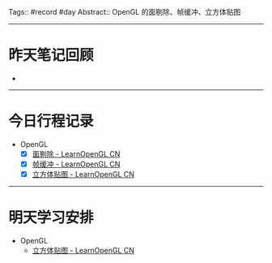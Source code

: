 Tags:: #record #day 
Abstract:: OpenGL 的面剔除、帧缓冲、立方体贴图

---

# 昨天笔记回顾

- 

---
# 今日行程记录

- OpenGL
	- [x] [面剔除 - LearnOpenGL CN](https://learnopengl-cn.github.io/04%20Advanced%20OpenGL/04%20Face%20culling/)
	- [x] [帧缓冲 - LearnOpenGL CN](https://learnopengl-cn.github.io/04%20Advanced%20OpenGL/05%20Framebuffers/)
	- [x] [立方体贴图 - LearnOpenGL CN](https://learnopengl-cn.github.io/04%20Advanced%20OpenGL/06%20Cubemaps/)

---
# 明天学习安排

- OpenGL
	- [立方体贴图 - LearnOpenGL CN](https://learnopengl-cn.github.io/04%20Advanced%20OpenGL/06%20Cubemaps/)


